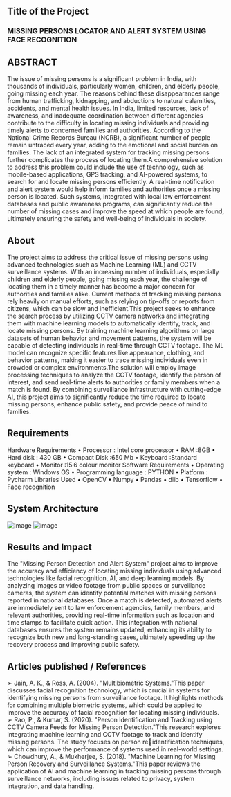 ## Title of the Project
### MISSING PERSONS LOCATOR AND ALERT SYSTEM USING FACE RECOGNITION

## ABSTRACT
The issue of missing persons is a significant problem in India, with thousands of individuals, particularly women, children, and elderly people, going missing 
each year. The reasons behind these disappearances range from human trafficking, kidnapping, and abductions to natural calamities, accidents, and 
mental health issues. In India, limited resources, lack of awareness, and inadequate coordination between different agencies contribute to the difficulty 
in locating missing individuals and providing timely alerts to concerned families and authorities. According to the National Crime Records Bureau (NCRB), a significant number of people remain untraced every year, adding to the emotional and social burden on families. The lack of an integrated system for tracking missing persons further complicates the process of locating them.A comprehensive solution to address this problem could include the use of technology, such as mobile-based applications, GPS tracking, and AI-powered systems, to search for and locate missing persons efficiently. A real-time notification and alert system would help inform families and authorities once a missing person is located. Such systems, integrated with local law enforcement databases and public awareness programs, can significantly reduce the number of missing cases and improve the speed at which people are found, ultimately ensuring the safety and well-being of individuals in society.


## About
The project aims to address the critical issue of missing persons using advanced technologies such as Machine Learning (ML) and CCTV surveillance systems. 
With an increasing number of individuals, especially children and elderly people, going missing each year, the challenge of locating them in a timely 
manner has become a major concern for authorities and families alike. Current methods of tracking missing persons rely heavily on manual efforts, such as 
relying on tip-offs or reports from citizens, which can be slow and inefficient.This project seeks to enhance the search process by utilizing CCTV camera 
networks and integrating them with machine learning models to automatically identify, track, and locate missing persons. By training machine learning 
algorithms on large datasets of human behavior and movement patterns, the system will be capable of detecting individuals in real-time through CCTV 
footage. The ML model can recognize specific features like appearance, clothing, and behavior patterns, making it easier to trace missing individuals 
even in crowded or complex environments.The solution will employ image processing techniques to analyze the CCTV footage, identify the person of interest, and send real-time alerts to authorities or family members when a match is found. By combining surveillance infrastructure with cutting-edge AI, this project aims to significantly reduce the time required to locate missing persons, enhance public safety, and provide peace of mind to families.


## Requirements
Hardware Requirements
• Processor : Intel core processor
• RAM :8GB
• Hard disk : 430 GB
• Compact Disk :650 Mb
• Keyboard :Standard keyboard
• Monitor :15.6 colour monitor
Software Requirements
• Operating system : Windows OS
• Programming language : PYTHON
• Platform : Pycharm
Libraries Used
• OpenCV
• Numpy
• Pandas
• dlib
• Tensorflow
• Face recognition

## System Architecture
![image](https://github.com/user-attachments/assets/3f106ac1-f120-4521-bed3-7828d4557ff8)
![image](https://github.com/user-attachments/assets/b28b7c32-343b-4aeb-9b9e-3412539af349)

## Results and Impact

The "Missing Person Detection and Alert System" project aims to improve the accuracy and efficiency of locating missing individuals using advanced technologies like facial recognition, AI, and deep learning models. By analyzing images or video footage from public spaces or surveillance cameras, the system can identify potential matches with missing persons reported in national databases. Once a match is detected, automated alerts are immediately sent to law enforcement agencies, family members, and relevant authorities, providing real-time information such as location and time stamps to facilitate quick action. This integration with national databases ensures the system remains updated, enhancing its ability to recognize both new and long-standing cases, ultimately speeding up the recovery process and improving public safety.

## Articles published / References

➢ Jain, A. K., & Ross, A. (2004). "Multibiometric Systems."This paper discusses facial recognition technology, which is crucial in systems for identifying missing persons from surveillance footage. It highlights methods for combining multiple biometric systems, which could be applied to improve the accuracy of facial recognition for locating missing individuals.
➢ Rao, P., & Kumar, S. (2020). "Person Identification and Tracking using CCTV Camera Feeds for Missing Person Detection."This research explores integrating machine learning and CCTV footage to track and identify missing persons. The study focuses on person reidentification techniques, which can improve the performance of systems used in real-world settings.
➢ Chowdhury, A., & Mukherjee, S. (2018). "Machine Learning for Missing Person Recovery and Surveillance Systems."This paper reviews the application of AI and machine learning in tracking missing persons through surveillance networks, including issues related to privacy, system integration, and data handling.





